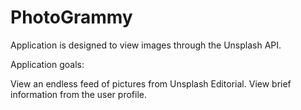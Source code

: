 # PhotoGrammy
Application is designed to view images through the Unsplash API.

Application goals:

View an endless feed of pictures from Unsplash Editorial.
View brief information from the user profile.
